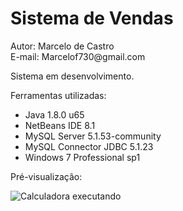 ﻿<h1>Sistema de Vendas</h1>
<p>Autor: Marcelo de Castro<br>E-mail: Marcelof730@gmail.com</p>
<p>Sistema em desenvolvimento.</p>
<p>Ferramentas utilizadas:
  <ul>
    <li>Java 1.8.0 u65</li>
    <li>NetBeans IDE 8.1</li>
    <li>MySQL Server 5.1.53-community</li>
    <li>MySQL Connector JDBC 5.1.23</li>
    <li>Windows 7 Professional sp1</li>
  </ul>
</p>
<p>Pré-visualização:</p>
<img src="http://i.imgur.com/X8m2MUj.png" alt="Calculadora executando">
